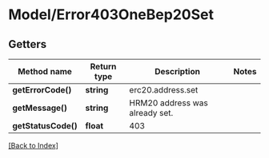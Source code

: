 # Model/Error403OneBep20Set

## Getters

Method name | Return type | Description | Notes
------------ | ------------- | ------------- | -------------
**getErrorCode()** | **string** | erc20.address.set |
**getMessage()** | **string** | HRM20 address was already set. |
**getStatusCode()** | **float** | 403 |

[[Back to Index]](../index.md)
